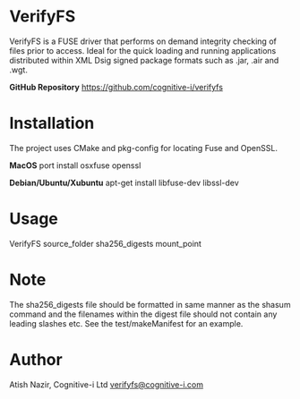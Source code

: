 VerifyFS
==========================
VerifyFS is a FUSE driver that performs on demand integrity checking of files
prior to access.  Ideal for the quick loading and running applications distributed
within XML Dsig signed package formats such as .jar, .air and .wgt.

**GitHub Repository**
https://github.com/cognitive-i/verifyfs

Installation
============
The project uses CMake and pkg-config for locating Fuse and OpenSSL.

**MacOS**
port install osxfuse openssl

**Debian/Ubuntu/Xubuntu**
apt-get install libfuse-dev libssl-dev


Usage
=====
VerifyFS source_folder sha256_digests mount_point

Note
====
The sha256_digests file should be formatted in same manner as the shasum command and
the filenames within the digest file should not contain any leading slashes etc.  See
the test/makeManifest for an example.

Author
======
Atish Nazir, Cognitive-i Ltd verifyfs@cognitive-i.com
